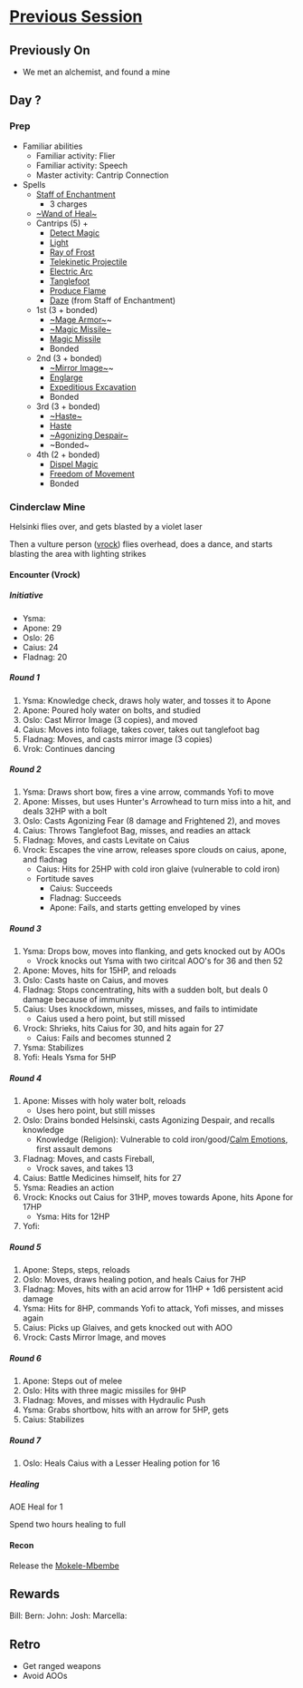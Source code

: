 # [Previous Session](./2021-01-27.md)

## Previously On

- We met an alchemist, and found a mine

## Day ?

### Prep

- Familiar abilities
  - Familiar activity: Flier
  - Familiar activity: Speech
  - Master activity: Cantrip Connection
- Spells
  - [Staff of Enchantment](https://pf2.easytool.es/index.php?id=2788)
    - 3 charges
  - [~Wand of Heal~](https://pf2.easytool.es/index.php?id=2803)
  - Cantrips (5) +
    - [Detect Magic](https://pf2.d20pfsrd.com/spell/detect-magic/)
    - [Light](https://pf2.d20pfsrd.com/spell/light/)
    - [Ray of Frost](https://pf2.d20pfsrd.com/spell/ray-of-frost/)
    - [Telekinetic Projectile](https://pf2.d20pfsrd.com/spell/telekinetic-projectile/)
    - [Electric Arc](https://pf2.d20pfsrd.com/spell/electric-arc/)
    - [Tanglefoot](https://pf2.d20pfsrd.com/spell/tanglefoot/)
    - [Produce Flame](https://pf2.d20pfsrd.com/spell/ray-of-frost/)
    - [Daze](https://pf2.d20pfsrd.com/spell/daze/) (from Staff of Enchantment)
  - 1st (3 + bonded)
    - [~Mage Armor~](https://pf2.d20pfsrd.com/spell/mage-armor/)~
    - [~Magic Missile~](https://pf2.d20pfsrd.com/spell/magic-missile/)
    - [Magic Missile](https://pf2.d20pfsrd.com/spell/magic-missile/)
    - Bonded
  - 2nd (3 + bonded)
    - [~Mirror Image~](https://pf2.d20pfsrd.com/spell/mirror-image/)~
    - [Englarge](https://pf2.d20pfsrd.com/spell/enlarge/)
    - [Expeditious Excavation](https://pf2.d20pfsrd.com/spell/expeditious-excavation)
    - Bonded
  - 3rd (3 + bonded)
    - [~Haste~](https://pf2.d20pfsrd.com/spell/haste)
    - [Haste](https://pf2.d20pfsrd.com/spell/haste)
    - [~Agonizing Despair~](https://pf2.d20pfsrd.com/spell/agonizing-despair/)
    - ~Bonded~
  - 4th (2 + bonded)
    - [Dispel Magic](https://pf2.d20pfsrd.com/spell/dispel-magic/)
    - [Freedom of Movement](https://pf2.d20pfsrd.com/spell/freedom-of-movement/)
    - Bonded

### Cinderclaw Mine

Helsinki flies over, and gets blasted by a violet laser

Then a vulture person ([vrock](https://pf2.d20pfsrd.com/monster/vrock/)) flies overhead, does a dance, and starts blasting the area with lighting strikes

#### Encounter (Vrock)

##### Initiative

- Ysma:
- Apone: 29
- Oslo: 26
- Caius: 24
- Fladnag: 20

##### Round 1

1. Ysma: Knowledge check, draws holy water, and tosses it to Apone
1. Apone: Poured holy water on bolts, and studied
1. Oslo: Cast Mirror Image (3 copies), and moved
1. Caius: Moves into foliage, takes cover, takes out tanglefoot bag
1. Fladnag: Moves, and casts mirror image (3 copies)
1. Vrok: Continues dancing

##### Round 2

1. Ysma: Draws short bow, fires a vine arrow, commands Yofi to move
1. Apone: Misses, but uses Hunter's Arrowhead to turn miss into a hit, and deals 32HP with a bolt
1. Oslo: Casts Agonizing Fear (8 damage and Frightened 2), and moves
1. Caius: Throws Tanglefoot Bag, misses, and readies an attack
1. Fladnag: Moves, and casts Levitate on Caius
1. Vrock: Escapes the vine arrow, releases spore clouds on caius, apone, and fladnag
   - Caius: Hits for 25HP with cold iron glaive (vulnerable to cold iron)
   - Fortitude saves
     - Caius: Succeeds
     - Fladnag: Succeeds
     - Apone: Fails, and starts getting enveloped by vines

##### Round 3

1. Ysma: Drops bow, moves into flanking, and gets knocked out by AOOs
   - Vrock knocks out Ysma with two ciritcal AOO's for 36 and then 52
1. Apone: Moves, hits for 15HP, and reloads
1. Oslo: Casts haste on Caius, and moves
1. Fladnag: Stops concentrating, hits with a sudden bolt, but deals 0 damage because of immunity
1. Caius: Uses knockdown, misses, misses, and fails to intimidate
   - Caius used a hero point, but still missed
1. Vrock: Shrieks, hits Caius for 30, and hits again for 27
   - Caius: Fails and becomes stunned 2
1. Ysma: Stabilizes
1. Yofi: Heals Ysma for 5HP

##### Round 4

1. Apone: Misses with holy water bolt, reloads
   - Uses hero point, but still misses
1. Oslo: Drains bonded Helsinski, casts Agonizing Despair, and recalls knowledge
   - Knowledge (Religion): Vulnerable to cold iron/good/[Calm Emotions](https://pf2.d20pfsrd.com/spell/calm-emotions), first assault demons
1. Fladnag: Moves, and casts Fireball,
   - Vrock saves, and takes 13
1. Caius: Battle Medicines himself, hits for 27
1. Ysma: Readies an action
1. Vrock: Knocks out Caius for 31HP, moves towards Apone, hits Apone for 17HP
   - Ysma: Hits for 12HP
1. Yofi:

##### Round 5

1. Apone: Steps, steps, reloads
1. Oslo: Moves, draws healing potion, and heals Caius for 7HP
1. Fladnag: Moves, hits with an acid arrow for 11HP + 1d6 persistent acid damage
1. Ysma: Hits for 8HP, commands Yofi to attack, Yofi misses, and misses again
1. Caius: Picks up Glaives, and gets knocked out with AOO
1. Vrock: Casts Mirror Image, and moves

##### Round 6

1. Apone: Steps out of melee
1. Oslo: Hits with three magic missiles for 9HP
1. Fladnag: Moves, and misses with Hydraulic Push
1. Ysma: Grabs shortbow, hits with an arrow for 5HP, gets
1. Caius: Stabilizes

##### Round 7

1. Oslo: Heals Caius with a Lesser Healing potion for 16

##### Healing

AOE Heal for 1

Spend two hours healing to full

#### Recon

Release the [Mokele-Mbembe](https://2e.aonprd.com/Monsters.aspx?ID=452)

## Rewards

Bill:
Bern:
John:
Josh:
Marcella:

## Retro

- Get ranged weapons
- Avoid AOOs
